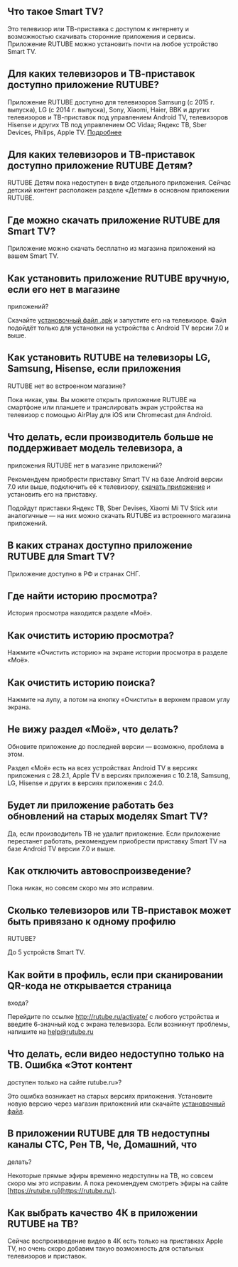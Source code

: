 ## Что такое Smart TV?

Это телевизор или ТВ-приставка с доступом к интернету и возможностью скачивать
сторонние приложения и сервисы. Приложение RUTUBE можно установить почти на
любое устройство Smart TV.

## Для каких телевизоров и ТВ-приставок доступно приложение RUTUBE?

Приложение RUTUBE доступно для телевизоров Samsung (с 2015 г. выпуска), LG (c
2014 г. выпуска), Sony, Xiaomi, Haier, BBK и других телевизоров и ТВ-приставок
под управлением Android TV, телевизоров Hisense и других ТВ под управлением ОС
Vidaa; Яндекс ТВ, Sber Devices, Philips, Apple TV. [Подробнее
](https://rutube.ru/smarttv/)

## Для каких телевизоров и ТВ-приставок доступно приложение RUTUBE Детям?

RUTUBE Детям пока недоступен в виде отдельного приложения. Сейчас детский
контент расположен разделе «Детям» в основном приложении RUTUBE.

## Где можно скачать приложение RUTUBE для Smart TV?

Приложение можно скачать бесплатно из магазина приложений на вашем Smart TV.

## Как установить приложение RUTUBE вручную, если его нет в магазине
приложений?

Скачайте [установочный файл .apk](https://rutube.ru/androidtv/latest) и
запустите его на телевизоре. Файл подойдёт только для установки на устройства
с Android TV версии 7.0 и выше.

## Как установить RUTUBE на телевизоры LG, Samsung, Hisense, если приложения
RUTUBE нет во встроенном магазине?

Пока никак, увы. Вы можете открыть приложение RUTUBE на смартфоне или планшете
и транслировать экран устройства на телевизор с помощью AirPlay для iOS или
Chromecast для Android.

## Что делать, если производитель больше не поддерживает модель телевизора, а
приложения RUTUBE нет в магазине приложений?

Рекомендуем приобрести приставку Smart TV на базе Android версии 7.0 или выше,
подключить её к телевизору, [скачать
приложение](https://rutube.ru/androidtv/latest/) и установить его на
приставку.

Подойдут приставки Яндекс ТВ, Sber Devises, Xiaomi Mi TV Stick или аналогичные
— на них можно скачать RUTUBE из встроенного магазина приложений.

## В каких странах доступно приложение RUTUBE для Smart TV?

Приложение доступно в РФ и странах СНГ.

## Где найти историю просмотра?

История просмотра находится разделе «Моё».

## Как очистить историю просмотра?

Нажмите «Очистить историю» на экране истории просмотра в разделе «Моё».

## Как очистить историю поиска?

Нажмите на лупу, а потом на кнопку «Очистить» в верхнем правом углу экрана.

## Не вижу раздел «Моё», что делать?

Обновите приложение до последней версии — возможно, проблема в этом.

Раздел «Моё» есть на всех устройствах Android TV в версиях приложения с
28.2.1, Apple TV в версиях приложения с 10.2.18, Samsung, LG, Hisense и других
в версиях приложения с 24.0.

## Будет ли приложение работать без обновлений на старых моделях Smart TV?

Да, если производитель ТВ не удалит приложение. Если приложение перестанет
работать, рекомендуем приобрести приставку Smart TV на базе Android TV версии
7.0 и выше.

## Как отключить автовоспроизведение?

Пока никак, но совсем скоро мы это исправим.

## Сколько телевизоров или ТВ-приставок может быть привязано к одному профилю
RUTUBE?

До 5 устройств Smart TV.

## Как войти в профиль, если при сканировании QR-кода не открывается страница
входа?

Перейдите по ссылке <http://rutube.ru/activate/> с любого устройства и введите
6-значный код с экрана телевизора. Если возникнут проблемы, напишите на
help@rutube.ru  

## Что делать, если видео недоступно только на ТВ. Ошибка «Этот контент
доступен только на сайте rutube.ru»?

Это ошибка возникает на старых версиях приложения. Установите новую версию
через магазин приложений или скачайте [установочный
файл](https://rutube.ru/androidtv/latest/).

## В приложении RUTUBE для ТВ недоступны каналы СТС, Рен ТВ, Че, Домашний, что
делать?

Некоторые прямые эфиры временно недоступны на ТВ, но совсем скоро мы это
исправим. А пока рекомендуем смотреть эфиры на сайте
[https://rutube.ru](https://rutube.ru/).

## Как выбрать качество 4К в приложении RUTUBE на ТВ?

Сейчас воспроизведение видео в 4К есть только на приставках Apple TV, но очень
скоро добавим такую возможность для остальных телевизоров и приставок.